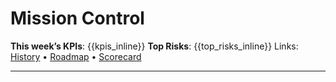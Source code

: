 <!-- Generated: do not edit by hand -->
# Mission Control

**This week’s KPIs**: {{kpis_inline}}
**Top Risks**: {{top_risks_inline}}
Links: [History](../../13_OpsLog/views/HISTORY.md) • [Roadmap](../../13_OpsLog/views/ROADMAP.md) • [Scorecard](../../13_OpsLog/views/EXEC_SCORECARD.md)

---
